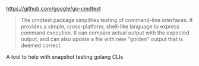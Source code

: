 https://github.com/google/go-cmdtest

> The cmdtest package simplifies testing of command-line interfaces. It provides a simple, cross-platform, shell-like language to express command execution. It can compare actual output with the expected output, and can also update a file with new "golden" output that is deemed correct.

A tool to help with snapshot testing golang CLIs